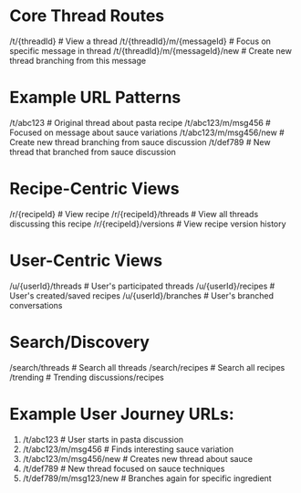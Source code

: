 # Core Thread Routes
/t/{threadId}                    # View a thread
/t/{threadId}/m/{messageId}      # Focus on specific message in thread
/t/{threadId}/m/{messageId}/new  # Create new thread branching from this message

# Example URL Patterns
/t/abc123                        # Original thread about pasta recipe
/t/abc123/m/msg456              # Focused on message about sauce variations
/t/abc123/m/msg456/new          # Create new thread branching from sauce discussion
/t/def789                       # New thread that branched from sauce discussion

# Recipe-Centric Views
/r/{recipeId}                   # View recipe
/r/{recipeId}/threads           # View all threads discussing this recipe
/r/{recipeId}/versions         # View recipe version history

# User-Centric Views
/u/{userId}/threads             # User's participated threads
/u/{userId}/recipes            # User's created/saved recipes
/u/{userId}/branches           # User's branched conversations

# Search/Discovery
/search/threads                # Search all threads
/search/recipes               # Search all recipes
/trending                     # Trending discussions/recipes

# Example User Journey URLs:
1. /t/abc123                   # User starts in pasta discussion
2. /t/abc123/m/msg456         # Finds interesting sauce variation
3. /t/abc123/m/msg456/new     # Creates new thread about sauce
4. /t/def789                  # New thread focused on sauce techniques
5. /t/def789/m/msg123/new     # Branches again for specific ingredient